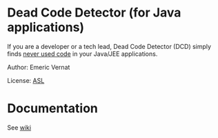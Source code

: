 Dead Code Detector (for Java applications)
==========================================

If you are a developer or a tech lead, Dead Code Detector (DCD) simply finds [never used code](http://en.wikipedia.org/wiki/Unreachable_code) in your Java/JEE applications.

Author: Emeric Vernat

License: [ASL](http://www.apache.org/licenses/LICENSE-2.0)

Documentation
==========================================

See [wiki](../../wiki)
